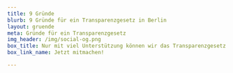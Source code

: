 ```yaml
---
title: 9 Gründe
blurb: 9 Gründe für ein Transparenzgesetz in Berlin
layout: gruende
meta: Gründe für ein Transparenzgesetz
img_header: /img/social-og.png
box_title: Nur mit viel Unterstützung können wir das Transparenzgesetz auf den Weg bringen! Wir freuen uns auf deine Hilfe!
box_link_name: Jetzt mitmachen!

---
```

